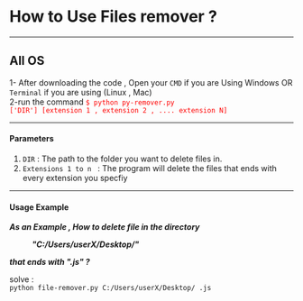 <!Doctype html>
<html>
  <body>
<h1>How to Use Files remover ?</h1> 
<hr>
<h2> All OS </h2>
<span>
  
  1- After downloading the code , Open your <code>CMD</code> if you are Using Windows OR <code>Terminal</code> if you are using (Linux , Mac) 
  <br>
  2-run the command <code style="color:red; " >$ python py-remover.py ['DIR'] [extension 1 , extension 2 , .... extension N]</code>
</span>
<hr>
<h4>Parameters </h4>
 <ol >
  <li><code>DIR</code> : The path to the folder you want to delete files in.</li>
  <li><code>Extensions 1 to n </code> : The program will delete the files that ends with every extension you specfiy </li>
 </ol>
 <hr>
 <h4>
   Usage Example
</h4>
  <div><i><b>As an Example , How to delete file in the directory <dir>"C:/Users/userX/Desktop/"</dir> that ends with ".js" ?</i></b></div>
  <p>solve : <br>
  <code>python file-remover.py C:/Users/userX/Desktop/ .js </code>
  </p>
 </body>
 </html>
